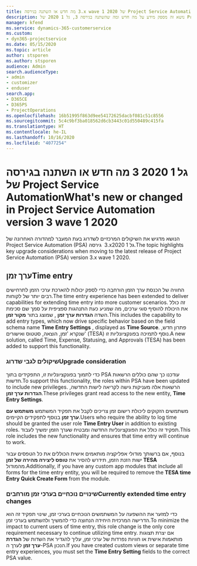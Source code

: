 ```yaml
---
title: מה חדש או השתנה בגירסה ‎3.x wave 1 2020 של Project Service Automation
description: נושא זה מספק מידע על מה חדש ומה שהשתנה בגירסה 3, גל 1 2020 של Project Service Automation.
manager: kfend
ms.service: dynamics-365-customerservice
ms.custom:
- dyn365-projectservice
ms.date: 05/15/2020
ms.topic: article
author: stsporen
ms.author: stsporen
audience: Admin
search.audienceType:
- admin
- customizer
- enduser
search.app:
- D365CE
- D365PS
- ProjectOperations
ms.openlocfilehash: 16b51995f863d9ee54172625dacbf081c51c8556
ms.sourcegitcommit: 5c4c9bf3ba018562d6cb3443c01d550489c415fa
ms.translationtype: HT
ms.contentlocale: he-IL
ms.lasthandoff: 10/16/2020
ms.locfileid: "4077254"
---
```

# <a name="whats-new-or-changed-in-project-service-automation-version-3-wave-1-2020"></a><span data-ttu-id="f2c0e-103">מה חדש או השתנה בגירסה ‎3 גל 1 2020 של Project Service Automation</span><span class="sxs-lookup"><span data-stu-id="f2c0e-103">What's new or changed in Project Service Automation version 3 wave 1 2020</span></span>
<span data-ttu-id="f2c0e-104">הנושא מדגיש את השיקולים המרכזיים לשדרוג בעת המעבר למהדורה האחרונה של Project Service Automation‏ (PSA) גירסה ‎ 3.xגל 1 2020.</span><span class="sxs-lookup"><span data-stu-id="f2c0e-104">The topic highlights key upgrade considerations when moving to the latest release of Project Service Automation (PSA) version 3.x wave 1 2020.</span></span>

## <a name="time-entry"></a><span data-ttu-id="f2c0e-105">ערך זמן</span><span class="sxs-lookup"><span data-stu-id="f2c0e-105">Time entry</span></span>
<span data-ttu-id="f2c0e-106">החוויה של הכנסת ערך הזמן הורחבה כדי לספק יכולות להארכת ערכי הזמן לתרחישים רבים יותר של לקוחות.</span><span class="sxs-lookup"><span data-stu-id="f2c0e-106">The time entry experience has been extended to deliver capabilities for extending time entry into more customer scenarios.</span></span> <span data-ttu-id="f2c0e-107">זה כולל את היכולת להוסיף סוגי ערכים, מה שמניע כעת התנהגות ספציפית על סמך שם סכימת השדה **הגדרות ערך זמן** , שמוצג בתור **מקור זמן**.</span><span class="sxs-lookup"><span data-stu-id="f2c0e-107">This includes the capability to add entry types, which now drive specific behavior based on the field schema name **Time Entry Settings** , displayed as **Time Source**.</span></span> <span data-ttu-id="f2c0e-108">פתרון חדש, שנקרא 'זמן, הוצאה, סטטוס ואישורים' (TESA) נוסף לתמיכה בפונקציונליות זו.</span><span class="sxs-lookup"><span data-stu-id="f2c0e-108">A new solution, called Time, Expense, Statusing, and Approvals (TESA) has been added to support this functionality.</span></span>

### <a name="upgrade-consideration"></a><span data-ttu-id="f2c0e-109">שיקולים לגבי שדרוג</span><span class="sxs-lookup"><span data-stu-id="f2c0e-109">Upgrade consideration</span></span>
<span data-ttu-id="f2c0e-110">כדי לתמוך בפונקציונליות זו, התפקידים בתוך PSA עודכנו כך שהם כוללים הרשאות חדשות.</span><span class="sxs-lookup"><span data-stu-id="f2c0e-110">To support this functionality, the roles within PSA have been updated to include new privileges.</span></span> <span data-ttu-id="f2c0e-111">הרשאות אלה מעניקות גישה לקריאה לישות החדשה, **הגדרות ערך זמן**.</span><span class="sxs-lookup"><span data-stu-id="f2c0e-111">These privileges grant read access to the new entity, **Time Entry Settings**.</span></span>

<span data-ttu-id="f2c0e-112">משתמשים הזקוקים ליכולת רישום זמן צריכים לקבל את תפקיד המשתמש **משתמש עם ערך זמן** בנוסף לתפקידים הקיימים.</span><span class="sxs-lookup"><span data-stu-id="f2c0e-112">Users who require the ability to log time should be granted the user role **Time Entry User** in addition to existing roles.</span></span> <span data-ttu-id="f2c0e-113">תפקיד זה כולל את הפונקציונליות החדשה ומבטיח שערך הזמן ימשיך לעבוד.</span><span class="sxs-lookup"><span data-stu-id="f2c0e-113">This role includes the new functionality and ensures that time entry will continue to work.</span></span>

<span data-ttu-id="f2c0e-114">בנוסף, אם ברשותך מודולי אפליקציה מותאמים אישית הכוללים את כל הטפסים עבור ישות הזנת הזמן, תידרש להסיר את **טופס ליצירה מהירה של זמן TESA** מהמודול.</span><span class="sxs-lookup"><span data-stu-id="f2c0e-114">Additionally, if you have any custom app modules that include all forms for the time entry entity, you will be required to remove the **TESA time Entry Quick Create Form** from the module.</span></span>

### <a name="currently-extended-time-entry-changes"></a><span data-ttu-id="f2c0e-115">שינויים נוכחיים בערכי זמן מורחבים</span><span class="sxs-lookup"><span data-stu-id="f2c0e-115">Currently extended time entry changes</span></span>
<span data-ttu-id="f2c0e-116">כדי למזער את ההשפעה על המשתמשים הנוכחיים בערכי זמן, שינוי תפקיד זה הוא הדרישה המרכזית היחידה הנחוצה כדי להמשיך ולהשתמש בערכי זמן.</span><span class="sxs-lookup"><span data-stu-id="f2c0e-116">To minimize the impact to current users of time entry, this role change is the only core requirement necessary to continue utilizing time entry.</span></span> <span data-ttu-id="f2c0e-117">אם יצרת תצוגות מותאמות אישית או חוויות נפרדות של ערכי זמן, עליך להגדיר את השדות של **הגדרת ערך זמן** לערך ה-PSA הנכון.</span><span class="sxs-lookup"><span data-stu-id="f2c0e-117">If you have created custom views or separate time entry experiences, you must set the **Time Entry Setting** fields to the correct PSA value.</span></span>
